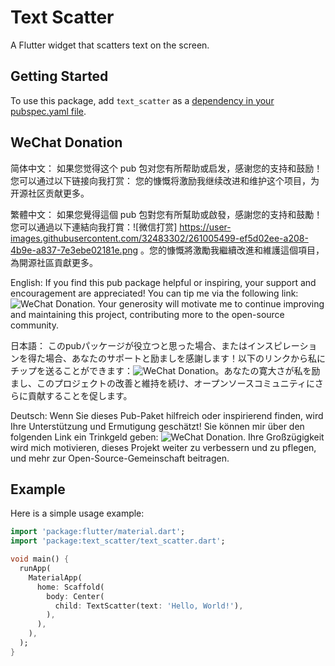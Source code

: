 # Text Scatter

A Flutter widget that scatters text on the screen.

## Getting Started

To use this package, add `text_scatter` as a [dependency in your pubspec.yaml file](https://flutter.dev/docs/development/packages-and-plugins/using-packages).

## WeChat Donation

简体中文：
如果您觉得这个 pub 包对您有所帮助或启发，感谢您的支持和鼓励！您可以通过以下链接向我打赏： 您的慷慨将激励我继续改进和维护这个项目，为开源社区贡献更多。

繁體中文：
如果您覺得這個 pub 包對您有所幫助或啟發，感謝您的支持和鼓勵！您可以通過以下連結向我打賞：![微信打赏] https://user-images.githubusercontent.com/32483302/261005499-ef5d02ee-a208-4b9e-a837-7e3ebe02181e.png 。您的慷慨將激勵我繼續改進和維護這個項目，為開源社區貢獻更多。

English:
If you find this pub package helpful or inspiring, your support and encouragement are appreciated! You can tip me via the following link: ![WeChat Donation](https://user-images.githubusercontent.com/32483302/261005499-ef5d02ee-a208-4b9e-a837-7e3ebe02181e.png). Your generosity will motivate me to continue improving and maintaining this project, contributing more to the open-source community.

日本語：
このpubパッケージが役立つと思った場合、またはインスピレーションを得た場合、あなたのサポートと励ましを感謝します！以下のリンクから私にチップを送ることができます：![WeChat Donation](https://user-images.githubusercontent.com/32483302/261005499-ef5d02ee-a208-4b9e-a837-7e3ebe02181e.png)。あなたの寛大さが私を励まし、このプロジェクトの改善と維持を続け、オープンソースコミュニティにさらに貢献することを促します。

Deutsch:
Wenn Sie dieses Pub-Paket hilfreich oder inspirierend finden, wird Ihre Unterstützung und Ermutigung geschätzt! Sie können mir über den folgenden Link ein Trinkgeld geben: ![WeChat Donation](https://user-images.githubusercontent.com/32483302/261005499-ef5d02ee-a208-4b9e-a837-7e3ebe02181e.png). Ihre Großzügigkeit wird mich motivieren, dieses Projekt weiter zu verbessern und zu pflegen, und mehr zur Open-Source-Gemeinschaft beitragen.

## Example

Here is a simple usage example:

```dart
import 'package:flutter/material.dart';
import 'package:text_scatter/text_scatter.dart';

void main() {
  runApp(
    MaterialApp(
      home: Scaffold(
        body: Center(
          child: TextScatter(text: 'Hello, World!'),
        ),
      ),
    ),
  );
}


